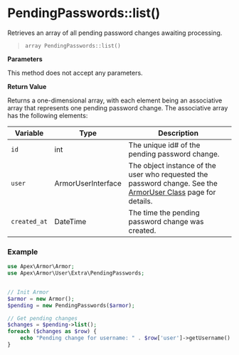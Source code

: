 
# PendingPasswords::list()

Retrieves an array of all pending password changes awaiting processing.

> `array PendingPasswords::list()`

**Parameters**

This method does not accept any parameters.

**Return Value**

Returns a one-dimensional array, with each element being an associative array that represents one pending password change.  The associative array has the following elements:

Variable | Type | Description
------------- |------------- |------------- 
`id` | int | The unique id# of the pending password change.
`user` | ArmorUserInterface | The object instance of the user who requested the password change.  See the [ArmorUser Class](../armoruser.md) page for details.
`created_at` | DateTime | The time the pending password change was created.


### Example

~~~php
use Apex\Armor\Armor;
use Apex\Armor\User\Extra\PendingPasswords;


// Init Armor
$armor = new Armor();
$pending = new PendingPasswords($armor);

// Get pending changes
$changes = $pending->list();
foreach ($changes as $row) { 
    echo "Pending change for username: " . $row['user']->getUsername() . " -- e-mail: " . $row['user']->getEmail() . "\n";
}
~~~


